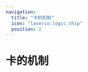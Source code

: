 ```yaml
---
navigation:
  title: "卡的机制"
  icon: "laserio:logic_chip"
  position: 2
---
```


# 卡的机制

<SubPages />
